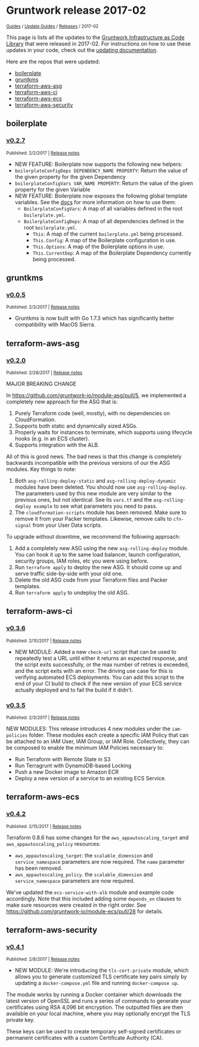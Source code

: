 
# Gruntwork release 2017-02

<p style={{marginTop: "-25px"}}><small><a href="/guides">Guides</a> / <a href="/guides/stay-up-to-date">Update Guides</a> / <a href="/guides/stay-up-to-date/releases">Releases</a> / 2017-02</small></p>

This page is lists all the updates to the [Gruntwork Infrastructure as Code
Library](https://gruntwork.io/infrastructure-as-code-library/) that were released in 2017-02. For instructions
on how to use these updates in your code, check out the [updating
documentation](/library/stay-up-to-date/updating).

Here are the repos that were updated:

- [boilerplate](#boilerplate)
- [gruntkms](#gruntkms)
- [terraform-aws-asg](#terraform-aws-asg)
- [terraform-aws-ci](#terraform-aws-ci)
- [terraform-aws-ecs](#terraform-aws-ecs)
- [terraform-aws-security](#terraform-aws-security)


## boilerplate


### [v0.2.7](https://github.com/gruntwork-io/boilerplate/releases/tag/v0.2.7)

<p style={{marginTop: "-20px", marginBottom: "10px"}}>
  <small>Published: 2/2/2017 | <a href="https://github.com/gruntwork-io/boilerplate/releases/tag/v0.2.7">Release notes</a></small>
</p>

<div style={{"overflow":"hidden","textOverflow":"ellipsis","display":"-webkit-box","WebkitLineClamp":10,"lineClamp":10,"WebkitBoxOrient":"vertical"}}>

  - NEW FEATURE: Boilerplate now supports the following new helpers:
  - `boilerplateConfigDeps DEPENDENCY_NAME PROPERTY`: Return the value of the given property for the given Dependency
  - `boilerplateConfigVars VAR_NAME PROPERTY`: Return the value of the given property for the given Variable
- NEW FEATURE: Boilerplate now exposes the following global template variables. See the [docs](https://github.com/gruntwork-io/boilerplate#global-template-variables) for more information on how to use them:
  - `BoilerplateConfigVars`: A map of all variables defined in the root `boilerplate.yml`.
  - `BoilerplateConfigDeps`: A map of all dependencies defined in the root `boilerplate.yml`.
    - `This`: A map of the current `boilerplate.yml` being processed.
    - `This.Config`: A map of the Boilerplate configuration in use.
    - `This.Options`: A map of the Boilerplate options in use.
    - `This.CurrentDep`: A map of the Boilerplate Dependency currently being processed.


</div>



## gruntkms


### [v0.0.5](https://github.com/gruntwork-io/gruntkms/releases/tag/v0.0.5)

<p style={{marginTop: "-20px", marginBottom: "10px"}}>
  <small>Published: 2/3/2017 | <a href="https://github.com/gruntwork-io/gruntkms/releases/tag/v0.0.5">Release notes</a></small>
</p>

<div style={{"overflow":"hidden","textOverflow":"ellipsis","display":"-webkit-box","WebkitLineClamp":10,"lineClamp":10,"WebkitBoxOrient":"vertical"}}>

  - Gruntkms is now built with Go 1.7.3 which has significantly better compatibility with MacOS Sierra.


</div>



## terraform-aws-asg


### [v0.2.0](https://github.com/gruntwork-io/terraform-aws-asg/releases/tag/v0.2.0)

<p style={{marginTop: "-20px", marginBottom: "10px"}}>
  <small>Published: 2/28/2017 | <a href="https://github.com/gruntwork-io/terraform-aws-asg/releases/tag/v0.2.0">Release notes</a></small>
</p>

<div style={{"overflow":"hidden","textOverflow":"ellipsis","display":"-webkit-box","WebkitLineClamp":10,"lineClamp":10,"WebkitBoxOrient":"vertical"}}>

  MAJOR BREAKING CHANGE

In https://github.com/gruntwork-io/module-asg/pull/5, we implemented a completely new approach for the ASG that is:
1. Purely Terraform code (well, mostly), with no dependencies on CloudFormation.
2. Supports both static and dynamically sized ASGs.
3. Properly waits for instances to terminate, which supports using lifecycle hooks (e.g. in an ECS cluster).
4. Supports integration with the ALB.

All of this is good news. The bad news is that this change is completely backwards incompatible with the previous versions of our the ASG modules. Key things to note:
1. Both `asg-rolling-deploy-static` and `asg-rolling-deploy-dynamic` modules have been deleted. You should now use `asg-rolling-deploy`. The parameters used by this new module are very similar to the previous ones, but not identical. See its `vars.tf` and the `asg-rolling-deploy example` to see what parameters you need to pass.
2. The `cloudformation-scripts` module has been removed. Make sure to remove it from your Packer templates. Likewise, remove calls to `cfn-signal` from your User Data scripts.

To upgrade without downtime, we recommend the following approach:
1. Add a completely new ASG using the new `asg-rolling-deploy` module. You can hook it up to the same load balancer, launch configuration, security groups, IAM roles, etc you were using before.
2. Run `terraform apply` to deploy the new ASG. It should come up and serve traffic side-by-side with your old one.
3. Delete the old ASG code from your Terraform files and Packer templates.
4. Run `terraform apply` to undeploy the old ASG.


</div>



## terraform-aws-ci


### [v0.3.6](https://github.com/gruntwork-io/terraform-aws-ci/releases/tag/v0.3.6)

<p style={{marginTop: "-20px", marginBottom: "10px"}}>
  <small>Published: 2/10/2017 | <a href="https://github.com/gruntwork-io/terraform-aws-ci/releases/tag/v0.3.6">Release notes</a></small>
</p>

<div style={{"overflow":"hidden","textOverflow":"ellipsis","display":"-webkit-box","WebkitLineClamp":10,"lineClamp":10,"WebkitBoxOrient":"vertical"}}>

  - NEW MODULE: Added a new `check-url` script that can be used to repeatedly test a URL until either it returns an expected response, and the script exits successfully, or the max number of retries is exceeded, and the script exits with an error. The driving use case for this is verifying automated ECS deployments. You can add this script to the end of your CI build to check if the new version of your ECS service actually deployed and to fail the build if it didn&apos;t.


</div>


### [v0.3.5](https://github.com/gruntwork-io/terraform-aws-ci/releases/tag/v0.3.5)

<p style={{marginTop: "-20px", marginBottom: "10px"}}>
  <small>Published: 2/3/2017 | <a href="https://github.com/gruntwork-io/terraform-aws-ci/releases/tag/v0.3.5">Release notes</a></small>
</p>

<div style={{"overflow":"hidden","textOverflow":"ellipsis","display":"-webkit-box","WebkitLineClamp":10,"lineClamp":10,"WebkitBoxOrient":"vertical"}}>

  NEW MODULES: This release introduces 4 new modules under the `iam-policies` folder. These modules each create a specific IAM Policy that can be attached to an IAM User, IAM Group, or IAM Role. Collectively, they can be composed to enable the minimum IAM Policies necessary to:
- Run Terraform with Remote State in S3
- Run Terragrunt with DynamoDB-based Locking
- Push a new Docker image to Amazon ECR
- Deploy a new version of a service to an existing ECS Service.


</div>



## terraform-aws-ecs


### [v0.4.2](https://github.com/gruntwork-io/terraform-aws-ecs/releases/tag/v0.4.2)

<p style={{marginTop: "-20px", marginBottom: "10px"}}>
  <small>Published: 2/15/2017 | <a href="https://github.com/gruntwork-io/terraform-aws-ecs/releases/tag/v0.4.2">Release notes</a></small>
</p>

<div style={{"overflow":"hidden","textOverflow":"ellipsis","display":"-webkit-box","WebkitLineClamp":10,"lineClamp":10,"WebkitBoxOrient":"vertical"}}>

  Terraform 0.8.6 has some changes for the `aws_appautoscaling_target` and `aws_appautoscaling_policy` resources:
- `aws_appautoscaling_target`: the `scalable_dimension` and `service_namespace` parameters are now required. The `name` parameter has been removed.
- `aws_appautoscaling_policy`. the `scalable_dimension` and `service_namespace` parameters are now required.

We&apos;ve updated the `ecs-service-with-alb` module and example code accordingly. Note that this included adding some `depends_on` clauses to make sure resources were created in the right order. See https://github.com/gruntwork-io/module-ecs/pull/28 for details.


</div>



## terraform-aws-security


### [v0.4.1](https://github.com/gruntwork-io/terraform-aws-security/releases/tag/v0.4.1)

<p style={{marginTop: "-20px", marginBottom: "10px"}}>
  <small>Published: 2/8/2017 | <a href="https://github.com/gruntwork-io/terraform-aws-security/releases/tag/v0.4.1">Release notes</a></small>
</p>

<div style={{"overflow":"hidden","textOverflow":"ellipsis","display":"-webkit-box","WebkitLineClamp":10,"lineClamp":10,"WebkitBoxOrient":"vertical"}}>

  - NEW MODULE: We&apos;re introducing the `tls-cert-private` module, which allows you to generate customized TLS certificate key pairs simply by updating a `docker-compose.yml` file and running `docker-compose up`.

  The module works by running a Docker container which downloads the latest version of OpenSSL and runs a series of commands to generate your certificates using RSA 4,096 bit encryption. The outputted files are then available on your local machine, where you may optionally encrypt the TLS private key.

  These keys can be used to create temporary self-signed certificates or permanent certificates with a custom Certificate Authority (CA).


</div>




<!-- ##DOCS-SOURCER-START
{
  "sourcePlugin": "releases",
  "hash": "fa08c7cae02ef0eaece816106fd2fcbf"
}
##DOCS-SOURCER-END -->

